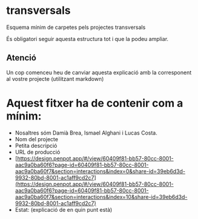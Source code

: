 # transversals
Esquema mínim de carpetes pels projectes transversals

És obligatori seguir aquesta estructura tot i que la podeu ampliar.

## Atenció
Un cop comenceu heu de canviar aquesta explicació amb la corresponent al vostre projecte (utilitzant markdown)


# Aquest fitxer ha de contenir com a mínim:
 * Nosaltres sóm Damià Brea, Ismael Alghani i Lucas Costa.
 * Nom del projecte
 * Petita descripció
 * URL de producció
 * [https://design.penpot.app/#/view/60409f81-bb57-80cc-8001-aac9a0ba60f6?page-id=60409f81-bb57-80cc-8001-aac9a0ba60f7&section=interactions&index=0&share-id=39eb6d3d-9932-80bd-8001-ac1aff9cd2c7](https://design.penpot.app/#/view/60409f81-bb57-80cc-8001-aac9a0ba60f6?page-id=60409f81-bb57-80cc-8001-aac9a0ba60f7&section=interactions&index=10&share-id=39eb6d3d-9932-80bd-8001-ac1aff9cd2c7)
 * Estat: (explicació de en quin punt està)
